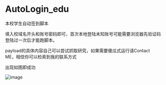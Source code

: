 # AutoLogin_edu
本校学生自动签到脚本

填入校域名开头和账号密码即可，首次本地登陆未知账号可能需要浏览器先验证码登陆过一次后才能跑脚本。

payload的具体内容自己可以尝试抓取研究，如果需要傻瓜式运行请Contact ME，相信你可以检索到我的联系方式

出现如图即成功

![image](https://github.com/user-attachments/assets/01e66f2e-51b8-4395-94d9-7b571ecc104a)

